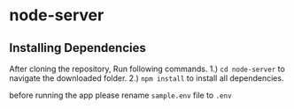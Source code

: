 # node-server

## Installing Dependencies

After cloning the repository, Run following commands.
1.) `cd node-server` to navigate the downloaded folder.
2.) `npm install` to install all dependencies.

before running the app please rename `sample.env` file to `.env`
